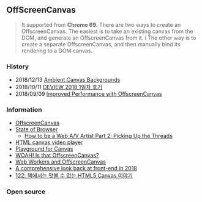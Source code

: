 ## OffScreenCanvas
> It supported from **Chrome 69**.
> There are two ways to create an OffscreenCanvas. 
> The easiest is to take an existing canvas from the DOM, and generate an OffscreenCanvas from it. i
> The other way is to create a separate OffscreenCanvas, and then manually bind its rendering to a DOM canvas.

### History
- 2018/12/13 [Ambient Canvas Backgrounds](https://tympanus.net/codrops/2018/12/13/ambient-canvas-backgrounds/)
- 2018/10/11 [DEVIEW 2018 1일차 후기](https://www.popit.kr/deview-2018-1%EC%9D%BC%EC%B0%A8-%ED%9B%84%EA%B8%B0/)
- 2018/09/09 [Improved Performance with OffscreenCanvas](https://newinweb.com/2018/09/10/offscreen-canvas/)



### Information
- [OffscreenCanvas](https://developer.mozilla.org/ko/docs/Web/API/OffscreenCanvas)
- [State of Browser](https://2018.stateofthebrowser.com)
    - [How to be a Web A/V Artist Part 2: Picking Up the Threads](https://2018.stateofthebrowser.com/speakers/ruth-john/)
- [HTML canvas video player](https://muffinman.io/html-canvas-video-player/)
- [Playground for Canvas](http://www.3daysofprogramming.com/playground/examples/index.html)
- [WOAH! Is that OffscreenCanvas?](https://www.dotconferences.com/2018/11/sam-wray-offscreencanvas)
- [Web Workers and OffscreenCanvas](https://spectrum.chat/codepen/general/web-workers-and-offscreencanvas~00d7da6a-8ba8-4675-8ef7-8be1f709ddf1)
- [A comprehensive look back at front-end in 2018](https://blog.logrocket.com/a-comprehensive-look-back-at-frontend-in-2018-8122e724a802)
- [122: 책에서는 맛볼 수 없는 HTML5 Canvas 이야기](https://www.slideshare.net/deview/122-html5-canvas)

### Open source


